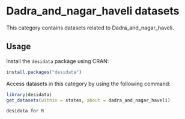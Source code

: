 
# Dadra_and_nagar_haveli datasets
This category contains datasets related to Dadra_and_nagar_haveli.
## Usage
Install the `desidata` package using CRAN:
```r
install.packages("desidata")
```
Access datasets in this category by using the following command:
```r
library(desidata)
get_datasets(within = states, about = dadra_and_nagar_haveli)
```
`desidata for R`
